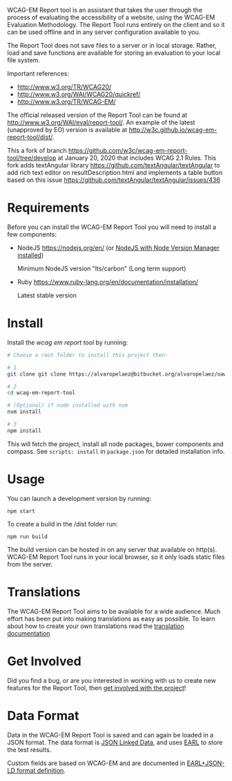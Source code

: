 WCAG-EM Report tool is an assistant that takes the user
through the process of evaluating the accessibility of a
website, using the WCAG-EM Evaluation Methodology. The Report
Tool runs entirely on the client and so it can be used offline
and in any server configuration available to you.

The Report Tool does not save files to a server or in local
storage. Rather, load and save functions are available for
storing an evaluation to your local file system.

Important references:

- <http://www.w3.org/TR/WCAG20/>
- <http://www.w3.org/WAI/WCAG20/quickref/>
- <http://www.w3.org/TR/WCAG-EM/>

The official released version of the Report Tool can be found at <http://www.w3.org/WAI/eval/report-tool/>. An example of the latest (unapproved by EO) version is available at <http://w3c.github.io/wcag-em-report-tool/dist/>.

This a fork of branch  <https://github.com/w3c/wcag-em-report-tool/tree/develop> at January 20, 2020 that includes WCAG 2.1 Rules. This fork adds textAngular library <https://github.com/textAngular/textAngular> to add rich text editor on resultDescription.html and implements a table button based on this issue <https://github.com/textAngular/textAngular/issues/436>




# Requirements

Before you can install the WCAG-EM Report Tool you will need
to install a few components:

- NodeJS https://nodejs.org/en/ (or [NodeJS with Node Version Manager installed](https://github.com/creationix/nvm))

  Minimum NodeJS version "lts/carbon" (Long term support)

- Ruby   https://www.ruby-lang.org/en/documentation/installation/

  Latest stable version


# Install

Install the _wcag em report tool_ by running:

```bash
# Choose a root folder to install this project then:

# 1
git clone git clone https://alvaropelaez@bitbucket.org/alvaropelaez/oaw-wcag-em-tool.git

# 2
cd wcag-em-report-tool

# (Optional) if node installed with nvm
nvm install

# 3
npm install
```

This will fetch the project, install all node packages, bower components and compass. See `scripts: install` in `package.json` for detailed installation info.


# Usage
You can launch a development version by running:

    npm start

To create a build in the /dist folder run:

    npm run build

The build version can be hosted in on any server that available
on http(s). WCAG-EM Report Tool runs in your local browser, so it only loads static files from the server.


# Translations
The WCAG-EM Report Tool aims to be available for a wide audience.
Much effort has been put into making translations as easy as
possible. To learn about how to create your own translations
read the [translation documentation](docs/translation.md)


# Get Involved
Did you find a bug, or are you interested in working with us to
create new features for the Report Tool, then
[get involved with the project](docs/contribute.md)!

# Data Format
Data in the WCAG-EM Report Tool is saved and can again be loaded
in a JSON format. The data format is
[JSON Linked Data](http://json-ld.org/), and uses
[EARL](http://www.w3.org/TR/EARL10-Schema/) to store the test
results.

Custom fields are based on WCAG-EM and are documented in
[EARL+JSON-LD format definition](docs/EARL+JSON-LD.md).